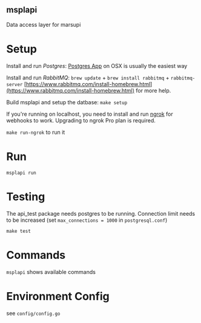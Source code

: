 msplapi
-----------

Data access layer for marsupi


Setup
=====

Install and run *Postgres*: [Postgres App](http://postgresapp.com/) on OSX is usually the easiest way

Install and run *RabbitMQ*: `brew update` + `brew install rabbitmq` + `rabbitmq-server`
[https://www.rabbitmq.com/install-homebrew.html](https://www.rabbitmq.com/install-homebrew.html) for more help.

Build msplapi and setup the datbase: `make setup`

If you're running on localhost, you need to install and run [ngrok](https://ngrok.com) for webhooks to work. Upgrading to ngrok Pro plan is required.

`make run-ngrok` to run it


Run
===

`msplapi run`


Testing
=======

The api_test package needs postgres to be running. Connection limit needs to be increased (set `max_connections = 1000` in `postgresql.conf`)

`make test`


Commands
========

`msplapi` shows available commands


Environment Config
==================

see `config/config.go`

